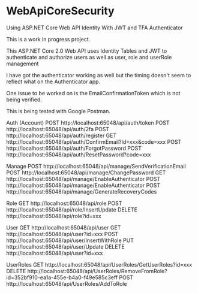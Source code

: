 # WebApiCoreSecurity
Using ASP.NET Core Web API Identity With JWT and TFA Authenticator

This is a work in progress project. 

This ASP.NET Core 2.0 Web API uses Identity Tables and JWT to authenticate and authorize users as well as
user, role and userRole management

I have got the authenticator working as well but the timing doesn't seem to reflect what on the Authenticator app.

One issue to be worked on is the EmailConfirmationToken which is not being verified.

This is being tested with Google Postman.

Auth (Account)
POST http://localhost:65048/api/auth/token
POST http://localhost:65048/api/auth/2fa
POST http://localhost:65048/api/auth/register
GET  http://localhost:65048/api/auth/ConfirmEmail?Id=xxx&code=xxx
POST http://localhost:65048/api/auth/ForgotPassword
POST http://localhost:65048/api/auth/ResetPassword?code=xxx

Manage
POST http://localhost:65048/api/manage/SendVerificationEmail
POST http://localhost:65048/api/manage/ChangePassword
GET  http://localhost:65048/api/manage/EnableAuthenticator
POST http://localhost:65048/api/manage/EnableAuthenticator
POST http://localhost:65048/api/manage/GenerateRecoveryCodes

Role
GET  http://localhost:65048/api/role
POST http://localhost:65048/api/role/InsertUpdate
DELETE http://localhost:65048/api/role?id=xxx

User
GET  http://localhost:65048/api/user
GET  http://localhost:65048/api/user?id=xxx
POST http://localhost:65048/api/user/InsertWithRole
PUT  http://localhost:65048/api/user/Update
DELETE http://localhost:65048/api/user?id=xxx

UserRoles
GET  http://localhost:65048/api/UserRoles/GetUserRoles?id=xxx
DELETE http://localhost:65048/api/UserRoles/RemoveFromRole?id=352bf910-ea1a-455e-b4a0-f49e585c3eff
POST http://localhost:65048/api/UserRoles/AddToRole





